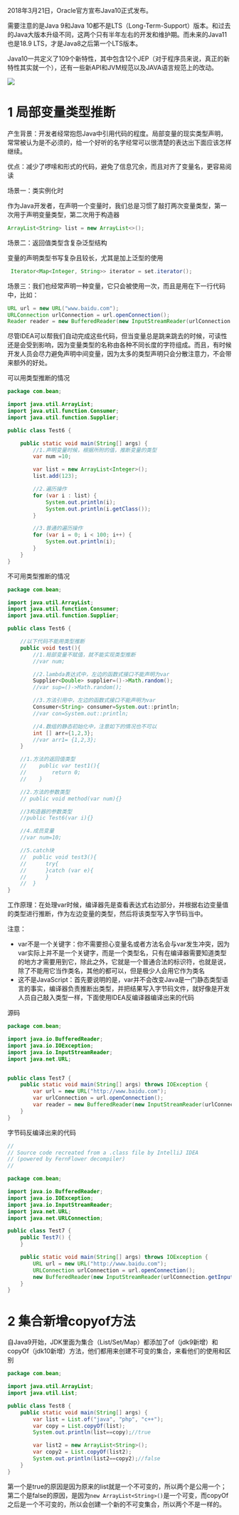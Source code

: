 2018年3月21日，Oracle官方宣布Java10正式发布。

需要注意的是Java 9和Java 10都不是LTS（Long-Term-Support）版本。和过去的Java大版本升级不同，这两个只有半年左右的开发和维护期。而未来的Java11也是18.9 LTS，才是Java8之后第一个LTS版本。

Java10一共定义了109个新特性，其中包含12个JEP（对于程序员来说，真正的新特性其实就一个），还有一些新API和JVM规范以及JAVA语言规范上的改动。	 		

 ![](images/6.png)

# 1 局部变量类型推断
产生背景：开发者经常抱怨Java中引用代码的程度。局部变量的现实类型声明，常常被认为是不必须的，给一个好听的名字经常可以很清楚的表达出下面应该怎样继续。



优点：减少了啰嗦和形式的代码，避免了信息冗余，而且对齐了变量名，更容易阅读



场景一：类实例化时

作为Java开发者，在声明一个变量时，我们总是习惯了敲打两次变量类型，第一次用于声明变量类型，第二次用于构造器

```java
ArrayList<String> list = new ArrayList<>();
```

场景二：返回值类型含复杂泛型结构

变量的声明类型书写复杂且较长，尤其是加上泛型的使用

```java
 Iterator<Map<Integer, String>> iterator = set.iterator();
```

场景三：我们也经常声明一种变量，它只会被使用一次，而且是用在下一行代码中，比如：

```java
URL url = new URL("www.baidu.com");
URLConnection urlConnection = url.openConnection();
Reader reader = new BufferedReader(new InputStreamReader(urlConnection.getInputStream()));
```

尽管IDEA可以帮我们自动完成这些代码，但当变量总是跳来跳去的时候，可读性还是会受到影响，因为变量类型的名称由各种不同长度的字符组成。而且，有时候开发人员会尽力避免声明中间变量，因为太多的类型声明只会分散注意力，不会带来额外的好处。

可以用类型推断的情况

```java
package com.bean;

import java.util.ArrayList;
import java.util.function.Consumer;
import java.util.function.Supplier;

public class Test6 {

    public static void main(String[] args) {
        //1.声明变量时候，根据所附的值，推断变量的类型
        var num =10;

        var list = new ArrayList<Integer>();
        list.add(123);

        //2.遍历操作
        for (var i : list) {
            System.out.println(i);
            System.out.println(i.getClass());
        }

        //3.普通的遍历操作
        for (var i = 0; i < 100; i++) {
            System.out.println(i);
        }
    }
}

```

不可用类型推断的情况

```java
package com.bean;

import java.util.ArrayList;
import java.util.function.Consumer;
import java.util.function.Supplier;

public class Test6 {

    //以下代码不能用类型推断
    public void test(){
        //1.局部变量不赋值，就不能实现类型推断
        //var num;

        //2.lambda表达式中，左边的函数式接口不能声明为var
        Supplier<Double> supplier=()->Math.random();
        //var sup=()->Math.random();

        //3.方法引用中，左边的函数式接口不能声明为var
        Consumer<String> consumer=System.out::println;
        //var con=System.out::println;

        //4.数组的静态初始化中，注意如下的情况也不可以
        int [] arr={1,2,3};
        //var arr1= {1,2,3};
    }

    //1.方法的返回值类型
	//    public var test1(){
	//        return 0;
	//    }

    //2.方法的参数类型
   	// public void method(var num){}

    //3构造器的参数类型
    //public Test6(var i){}

    //4.成员变量
    //var num=10;

    //5.catch块
    //	public void test3(){
	//   	try{
	//   	}catch (var e){
	//   	}
    //	}
}

```

工作原理：在处理var时候，编译器先是查看表达式右边部分，并根据右边变量值的类型进行推断，作为左边变量的类型，然后将该类型写入字节码当中。



注意：

+ var不是一个关键字：你不需要担心变量名或者方法名会与var发生冲突，因为var实际上并不是一个关键字，而是一个类型名，只有在编译器需要知道类型的地方才需要用到它，除此之外，它就是一个普通合法的标识符，也就是说，除了不能用它当作类名，其他的都可以，但是极少人会用它作为类名
+ 这不是JavaScript：首先要说明的是，var并不会改变Java是一门静态类型语言的事实，编译器负责推断出类型，并把结果写入字节码文件，就好像是开发人员自己敲入类型一样，下面使用IDEA反编译器编译出来的代码

源码

```java
package com.bean;

import java.io.BufferedReader;
import java.io.IOException;
import java.io.InputStreamReader;
import java.net.URL;


public class Test7 {
    public static void main(String[] args) throws IOException {
        var url = new URL("http://www.baidu.com");
        var urlConnection = url.openConnection();
        var reader = new BufferedReader(new InputStreamReader(urlConnection.getInputStream()));
    }
}

```

字节码反编译出来的代码

```java
//
// Source code recreated from a .class file by IntelliJ IDEA
// (powered by FernFlower decompiler)
//

package com.bean;

import java.io.BufferedReader;
import java.io.IOException;
import java.io.InputStreamReader;
import java.net.URL;
import java.net.URLConnection;

public class Test7 {
    public Test7() {
    }

    public static void main(String[] args) throws IOException {
        URL url = new URL("http://www.baidu.com");
        URLConnection urlConnection = url.openConnection();
        new BufferedReader(new InputStreamReader(urlConnection.getInputStream()));
    }
}

```

# 2 集合新增copyof方法
自Java9开始，JDK里面为集合（List/Set/Map）都添加了of（jdk9新增）和copyOf（jdk10新增）方法，他们都用来创建不可变的集合，来看他们的使用和区别

```java
package com.bean;

import java.util.ArrayList;
import java.util.List;

public class Test8 {
    public static void main(String[] args) {
        var list = List.of("java", "php", "c++");
        var copy = List.copyOf(list);
        System.out.println(list==copy);//true

        var list2 = new ArrayList<String>();
        var copy2 = List.copyOf(list2);
        System.out.println(list2==copy2);//false
    }
}
```

第一个是true的原因是因为原来的list就是一个不可变的，所以两个是公用一个；第二个是false的原因，是因为`new ArrayList<String>()`是一个可变，而copyOf之后是一个不可变的，所以会创建一个新的不可变集合，所以两个不是一样的。

